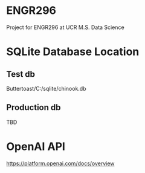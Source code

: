 # ENGR296
Project for ENGR296 at UCR M.S. Data Science

# SQLite Database Location
## Test db
Buttertoast/C:/sqlite/chinook.db

## Production db
TBD


# OpenAI API
https://platform.openai.com/docs/overview
